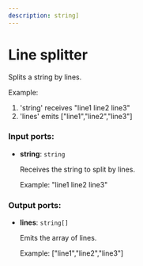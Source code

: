 ```yaml
---
description: string]
---
```


# Line splitter

Splits a string by lines.

Example:
1. 'string' receives 
"line1
line2
line3"
2. 'lines' emits
["line1","line2","line3"]


### Input ports:

* __string__: `string`

    Receives the string to split by lines.
    
    Example:
    "line1
    line2
    line3"

### Output ports:

* __lines__: `string[]`

    Emits the array of lines.
    
    Example:
    ["line1","line2","line3"]

